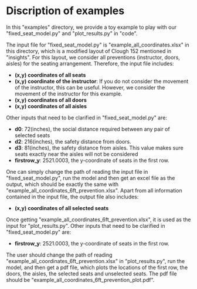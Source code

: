 # Discription of examples
In this "examples" directory, we provide a toy example to play with our "fixed_seat_model.py" and "plot_results.py" in "code".

The input file for "fixed_seat_model.py" is "example_all_coordinates.xlsx" in this directory, which is a modified layout of Clough 152 mentioned in "insights". For this layout, we consider all preventions (instructor, doors, aisles) for the seating arrangement. Therefore, the input file includes:
* **(x,y) coordinates of all seats**
* **(x,y) coordinate of the instructor**: If you do not consider the movement of the instructor, this can be useful. However, we consider the movement of the instructor for this example.
* **(x,y) coordinates of all doors**
* **(x,y) coordinates of all aisles**

Other inputs that need to be clarified in "fixed_seat_model.py" are:
* **d0**: 72(inches), the social distance required between any pair of selected seats
* **d2**: 216(inches), the safety distance from doors.
* **d3**: 81(inches), the safety distance from aisles. This value makes sure seats exactly near the aisles will not be considered
* **firstrow_y**: 2521.0003, the y-coordinate of seats in the first row.

One can simply change the path of reading the input file in "fixed_seat_model.py", run the model and then get an excel file as the output, which should be exactly the same with "example_all_coordinates_6ft_prevention.xlsx". Apart from all information contained in the input file, the output file also includes:
* **(x,y) coordinates of all selected seats**

Once getting "example_all_coordinates_6ft_prevention.xlsx", it is used as the input for "plot_results.py". Other inputs that need to be clarified in "fixed_seat_model.py" are:
* **firstrow_y**: 2521.0003, the y-coordinate of seats in the first row.

The user should change the path of reading "example_all_coordinates_6ft_prevention.xlsx" in "plot_results.py", run the model, and then get a pdf file, which plots the locations of the first row, the doors, the aisles, the selected seats and unselected seats. The pdf file should be "example_all_coordinates_6ft_prevention_plot.pdf".
